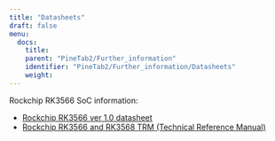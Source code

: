 ```yaml
---
title: "Datasheets"
draft: false
menu:
  docs:
    title:
    parent: "PineTab2/Further_information"
    identifier: "PineTab2/Further_information/Datasheets"
    weight:
---
```


Rockchip RK3566 SoC information:

* [Rockchip RK3566 ver 1.0 datasheet](https://files.pine64.org/doc/quartz64/Rockchip%20RK3566%20Datasheet%20V1.0-20201210.pdf)
* [Rockchip RK3566 and RK3568 TRM (Technical Reference Manual)](https://opensource.rock-chips.com/images/2/26/Rockchip_RK3568_TRM_Part1_V1.3-20220930P.PDF)
